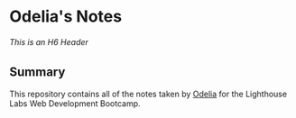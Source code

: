 # Odelia's Notes
###### This is an H6 Header

## Summary 

This repository contains all of the notes taken by [Odelia](https://github.com/OdeliaFink) for the Lighthouse Labs Web Development Bootcamp.